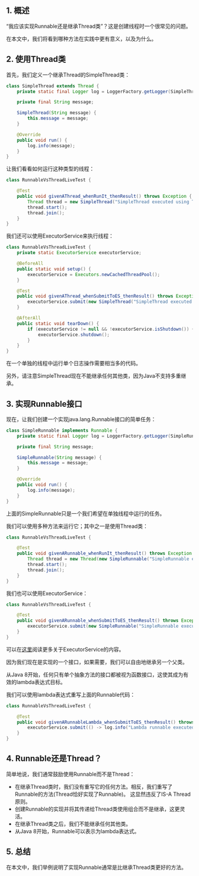 ## 1. 概述

“我应该实现Runnable还是继承Thread类”？这是创建线程时一个很常见的问题。

在本文中，我们将看到哪种方法在实践中更有意义，以及为什么。

## 2. 使用Thread类

首先，我们定义一个继承Thread的SimpleThread类：

```java
class SimpleThread extends Thread {
    private static final Logger log = LoggerFactory.getLogger(SimpleThread.class);

    private final String message;

    SimpleThread(String message) {
        this.message = message;
    }

    @Override
    public void run() {
        log.info(message);
    }
}
```

让我们看看如何运行这种类型的线程：

```java
class RunnableVsThreadLiveTest {

    @Test
    public void givenAThread_whenRunIt_thenResult() throws Exception {
        Thread thread = new SimpleThread("SimpleThread executed using Thread");
        thread.start();
        thread.join();
    }
}
```

我们还可以使用ExecutorService来执行线程：

```java
class RunnableVsThreadLiveTest {
    private static ExecutorService executorService;

    @BeforeAll
    public static void setup() {
        executorService = Executors.newCachedThreadPool();
    }

    @Test
    public void givenAThread_whenSubmitToES_thenResult() throws Exception {
        executorService.submit(new SimpleThread("SimpleThread executed using ExecutorService")).get();
    }

    @AfterAll
    public static void tearDown() {
        if (executorService != null && !executorService.isShutdown()) {
            executorService.shutdown();
        }
    }
}
```

在一个单独的线程中运行单个日志操作需要相当多的代码。

另外，请注意SimpleThread现在不能继承任何其他类，因为Java不支持多重继承。

## 3. 实现Runnable接口

现在，让我们创建一个实现java.lang.Runnable接口的简单任务：

```java
class SimpleRunnable implements Runnable {
    private static final Logger log = LoggerFactory.getLogger(SimpleRunnable.class);

    private final String message;

    SimpleRunnable(String message) {
        this.message = message;
    }

    @Override
    public void run() {
        log.info(message);
    }
}
```

上面的SimpleRunnable只是一个我们希望在单独线程中运行的任务。

我们可以使用多种方法来运行它；其中之一是使用Thread类：

```java
class RunnableVsThreadLiveTest {

    @Test
    public void givenARunnable_whenRunIt_thenResult() throws Exception {
        Thread thread = new Thread(new SimpleRunnable("SimpleRunnable executed using Thread"));
        thread.start();
        thread.join();
    }
}
```

我们也可以使用ExecutorService：

```java
class RunnableVsThreadLiveTest {

    @Test
    public void givenARunnable_whenSubmitToES_thenResult() throws Exception {
        executorService.submit(new SimpleRunnable("SimpleRunnable executed using ExecutorService")).get();
    }
}
```

可以在[这里]()阅读更多关于ExecutorService的内容。

因为我们现在是实现的一个接口，如果需要，我们可以自由地继承另一个父类。

从Java 8开始，任何只有单个抽象方法的接口都被视为函数接口，这使其成为有效的lambda表达式目标。

我们可以使用lambda表达式重写上面的Runnable代码：

```java
class RunnableVsThreadLiveTest {

    @Test
    public void givenARunnableLambda_whenSubmitToES_thenResult() throws Exception {
        executorService.submit(() -> log.info("Lambda runnable executed!!!")).get();
    }
}
```

## 4. Runnable还是Thread？

简单地说，我们通常鼓励使用Runnable而不是Thread：

+ 在继承Thread类时，我们没有重写它的任何方法。相反，我们重写了Runnable的方法(Thread恰好实现了Runnable)。
  这显然违反了IS-A Thread原则。
+ 创建Runnable的实现并将其传递给Thread类使用组合而不是继承，这更灵活。
+ 在继承Thread类之后，我们不能继承任何其他类。
+ 从Java 8开始，Runnable可以表示为lambda表达式。

## 5. 总结

在本文中，我们举例说明了实现Runnable通常是比继承Thread类更好的方法。